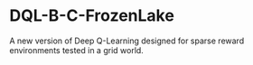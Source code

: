 # DQL-B-C-FrozenLake
A new version of Deep Q-Learning designed for sparse reward environments tested in a grid world.
